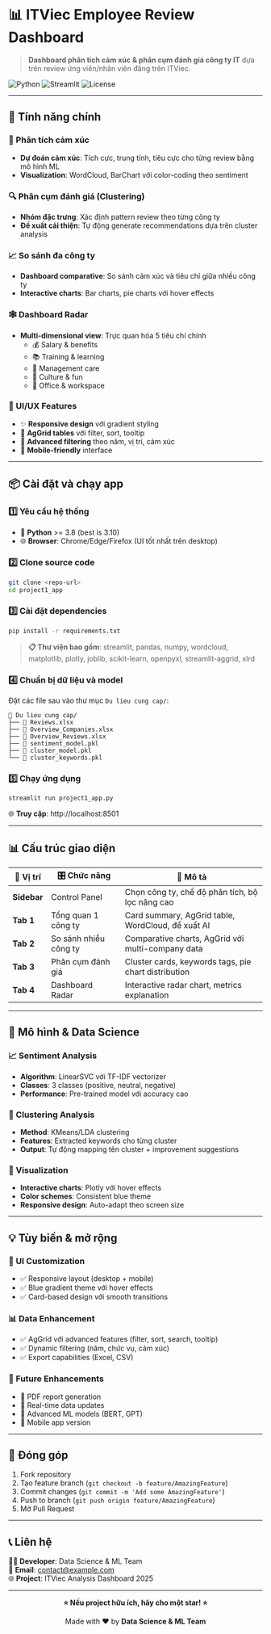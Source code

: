 # 📊 ITViec Employee Review Dashboard

> **Dashboard phân tích cảm xúc & phân cụm đánh giá công ty IT** dựa trên review ứng viên/nhân viên đăng trên ITViec.

![Python](https://img.shields.io/badge/Python-3.8+-blue.svg)
![Streamlit](https://img.shields.io/badge/Streamlit-1.28+-red.svg)
![License](https://img.shields.io/badge/License-MIT-green.svg)

<!-- Bạn nên thêm 1 ảnh chụp màn hình app (nếu có) để minh họa -->

---

## 🚀 Tính năng chính

### 🎯 Phân tích cảm xúc
- **Dự đoán cảm xúc**: Tích cực, trung tính, tiêu cực cho từng review bằng mô hình ML
- **Visualization**: WordCloud, BarChart với color-coding theo sentiment

### 🔍 Phân cụm đánh giá (Clustering)
- **Nhóm đặc trưng**: Xác định pattern review theo từng công ty
- **Đề xuất cải thiện**: Tự động generate recommendations dựa trên cluster analysis

### 📈 So sánh đa công ty
- **Dashboard comparative**: So sánh cảm xúc và tiêu chí giữa nhiều công ty
- **Interactive charts**: Bar charts, pie charts với hover effects

### 🕸️ Dashboard Radar
- **Multi-dimensional view**: Trực quan hóa 5 tiêu chí chính
  - 💰 Salary & benefits
  - 📚 Training & learning  
  - 🤝 Management care
  - 🎉 Culture & fun
  - 🏢 Office & workspace

### 🎨 UI/UX Features
- ✨ **Responsive design** với gradient styling
- 🔧 **AgGrid tables** với filter, sort, tooltip
- 🎯 **Advanced filtering** theo năm, vị trí, cảm xúc
- 📱 **Mobile-friendly** interface

---

## 📦 Cài đặt và chạy app

### 1️⃣ Yêu cầu hệ thống
- 🐍 **Python** >= 3.8 (best is 3.10)
- 🌐 **Browser**: Chrome/Edge/Firefox (UI tốt nhất trên desktop)

### 2️⃣ Clone source code
```bash
git clone <repo-url>
cd project1_app
```

### 3️⃣ Cài đặt dependencies
```bash
pip install -r requirements.txt
```

> **📋 Thư viện bao gồm**: streamlit, pandas, numpy, wordcloud, matplotlib, plotly, joblib, scikit-learn, openpyxl, streamlit-aggrid, xlrd

### 4️⃣ Chuẩn bị dữ liệu và model
Đặt các file sau vào thư mục `Du lieu cung cap/`:

```
📁 Du lieu cung cap/
├── 📄 Reviews.xlsx
├── 📄 Overview_Companies.xlsx
├── 📄 Overview_Reviews.xlsx
├── 🤖 sentiment_model.pkl
├── 🤖 cluster_model.pkl
└── 🤖 cluster_keywords.pkl
```

### 5️⃣ Chạy ứng dụng
```bash
streamlit run project1_app.py
```

🌐 **Truy cập**: http://localhost:8501

---

## 📊 Cấu trúc giao diện

| 📍 Vị trí | 🎛️ Chức năng | 📝 Mô tả |
|------------|---------------|-----------|
| **Sidebar** | Control Panel | Chọn công ty, chế độ phân tích, bộ lọc nâng cao |
| **Tab 1** | Tổng quan 1 công ty | Card summary, AgGrid table, WordCloud, đề xuất AI |
| **Tab 2** | So sánh nhiều công ty | Comparative charts, AgGrid với multi-company data |
| **Tab 3** | Phân cụm đánh giá | Cluster cards, keywords tags, pie chart distribution |
| **Tab 4** | Dashboard Radar | Interactive radar chart, metrics explanation |

---

## 🧠 Mô hình & Data Science

### 📈 Sentiment Analysis
- **Algorithm**: LinearSVC với TF-IDF vectorizer
- **Classes**: 3 classes (positive, neutral, negative)
- **Performance**: Pre-trained model với accuracy cao

### 🎯 Clustering Analysis  
- **Method**: KMeans/LDA clustering
- **Features**: Extracted keywords cho từng cluster
- **Output**: Tự động mapping tên cluster + improvement suggestions

### 🎨 Visualization
- **Interactive charts**: Plotly với hover effects
- **Color schemes**: Consistent blue theme
- **Responsive design**: Auto-adapt theo screen size

---

## 💡 Tùy biến & mở rộng

### 🎨 UI Customization
- ✅ Responsive layout (desktop + mobile)
- ✅ Blue gradient theme với hover effects
- ✅ Card-based design với smooth transitions

### 📊 Data Enhancement
- ✅ AgGrid với advanced features (filter, sort, search, tooltip)
- ✅ Dynamic filtering (năm, chức vụ, cảm xúc)
- ✅ Export capabilities (Excel, CSV)

### 🔮 Future Enhancements
- 📄 PDF report generation
- 🔄 Real-time data updates
- 🤖 Advanced ML models (BERT, GPT)
- 📱 Mobile app version

---

## 🤝 Đóng góp

1. Fork repository
2. Tạo feature branch (`git checkout -b feature/AmazingFeature`)
3. Commit changes (`git commit -m 'Add some AmazingFeature'`)
4. Push to branch (`git push origin feature/AmazingFeature`)
5. Mở Pull Request

---

## 📞 Liên hệ

👨‍💻 **Developer**: Data Science & ML Team  
📧 **Email**: contact@example.com  
🌐 **Project**: ITViec Analysis Dashboard 2025

---

<div align="center">

**⭐ Nếu project hữu ích, hãy cho một star! ⭐**

Made with ❤️ by **Data Science & ML Team**

</div>
